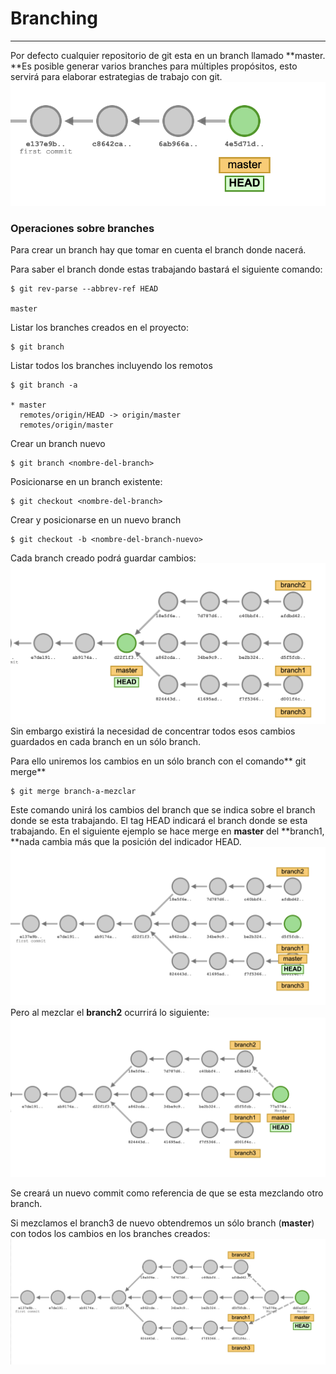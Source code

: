 # Branching

---

Por defecto cualquier repositorio de git esta en un branch llamado **master. **Es posible generar varios branches para múltiples propósitos, esto servirá para elaborar estrategias de trabajo con git.![](/assets/branch1.png)

### Operaciones sobre branches

Para crear un branch hay que tomar en cuenta el branch donde nacerá.

Para saber el branch donde estas trabajando bastará el siguiente comando:

```
$ git rev-parse --abbrev-ref HEAD

master
```

Listar los branches creados en el proyecto:

```
$ git branch 
```

Listar todos los branches incluyendo los remotos

```
$ git branch -a

* master
  remotes/origin/HEAD -> origin/master
  remotes/origin/master
```

Crear un branch nuevo

```
$ git branch <nombre-del-branch>
```

Posicionarse en un branch existente:

```
$ git checkout <nombre-del-branch>
```

Crear y posicionarse en un nuevo branch

```
$ git checkout -b <nombre-del-branch-nuevo>
```

Cada branch creado podrá guardar cambios:![](/assets/branch4.png)Sin embargo existirá la necesidad de concentrar todos esos cambios guardados en cada branch en un sólo branch.

Para ello uniremos los cambios en un sólo branch con el comando** git merge**

```
$ git merge branch-a-mezclar
```

Este comando unirá los cambios del branch que se indica sobre el branch donde se esta trabajando. El tag HEAD indicará el branch donde se esta trabajando. En el siguiente ejemplo se hace merge en **master** del **branch1, **nada cambia más que la posición del indicador HEAD. ![](/assets/branch5.png)Pero al mezclar el **branch2** ocurrirá lo siguiente:![](/assets/branch6.png)

Se creará un nuevo commit como referencia de que se esta mezclando otro branch.

Si mezclamos el branch3 de nuevo obtendremos un sólo branch \(**master**\) con todos los cambios en los branches creados:![](/assets/branch7.png)



